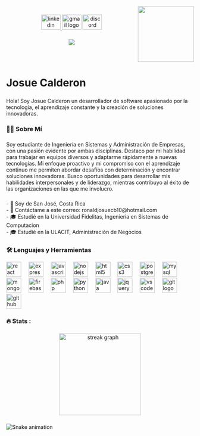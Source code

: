 <img align="right" height="150" src="https://i.giphy.com/media/v1.Y2lkPTc5MGI3NjExOWpwOWdxNXdiNGZydnVkc3BsdWxrZDJybHA3dzdkOGpoczM5YWd0bCZlcD12MV9pbnRlcm5hbF9naWZfYnlfaWQmY3Q9Zw/QpVUMRUJGokfqXyfa1/giphy.gif"  />

###

<div align="center">
  <a href="https://www.linkedin.com/in/rjwrld/" target="_blank">
    <img src="https://raw.githubusercontent.com/maurodesouza/profile-readme-generator/master/src/assets/icons/social/linkedin/default.svg" width="52" height="40" alt="linkedin logo"  />
  </a>
  <img src="https://raw.githubusercontent.com/maurodesouza/profile-readme-generator/master/src/assets/icons/social/gmail/default.svg" width="52" height="40" alt="gmail logo"  />
  <img src="https://raw.githubusercontent.com/maurodesouza/profile-readme-generator/master/src/assets/icons/social/discord/default.svg" width="52" height="40" alt="discord logo"  />
</div>

###

<div align="center">
  <img src="https://visitor-badge.laobi.icu/badge?page_id=rjwrld.rjwrld&"  />
</div>

###

<br clear="both">

<h1 align="left">Josue Calderon</h1>

###

<p align="left">Hola! Soy Josue Calderon un desarrollador de software apasionado por la tecnología, el aprendizaje constante y la creación de soluciones innovadoras.</p>

###

<h3 align="left">👩‍💻  Sobre Mí</h3>

###

<p align="left">Soy estudiante de Ingeniería en Sistemas y Administración de Empresas, con una pasión evidente por ambas disciplinas. Destaco por mi habilidad para trabajar en equipos diversos y adaptarme rápidamente a nuevas tecnologías. Mi enfoque proactivo y mi compromiso con el aprendizaje continuo me permiten abordar desafíos con determinación y encontrar soluciones innovadoras. Busco oportunidades para desarrollar mis habilidades interpersonales y de liderazgo, mientras contribuyo al éxito de las organizaciones en las que me involucro.</p>

###

###

<p align="left">- 📍 Soy de San José, Costa Rica <br>-  📧 Contáctame a este correo: ronaldjosuecb10@hotmail.com<br>- 🎓 Estudié en la Universidad Fidelitas, Ingenieria en Sistemas de Computacion<br>- 🎓 Estudié en la ULACIT, Administración de Negocios</p>

###

<h3 align="left">🛠 Lenguajes y Herramientas</h3>



<div align="left">
  <img src="https://cdn.jsdelivr.net/gh/devicons/devicon/icons/react/react-original-wordmark.svg" height="40" alt="react logo"  />
  <img width="12" />
  <img src="https://cdn.jsdelivr.net/gh/devicons/devicon/icons/express/express-original.svg" height="40" alt="express logo"  />
  <img width="12" />
  <img src="https://cdn.jsdelivr.net/gh/devicons/devicon/icons/javascript/javascript-plain.svg" height="40" alt="javascript logo"  />
  <img width="12" />
  <img src="https://cdn.jsdelivr.net/gh/devicons/devicon/icons/nodejs/nodejs-plain-wordmark.svg" height="40" alt="nodejs logo"  />
  <img width="12" />
  <img src="https://cdn.jsdelivr.net/gh/devicons/devicon/icons/html5/html5-original.svg" height="40" alt="html5 logo"  />
  <img width="12" />
  <img src="https://cdn.jsdelivr.net/gh/devicons/devicon/icons/css3/css3-original.svg" height="40" alt="css3 logo"  />
  <img width="12" />
  <img src="https://cdn.jsdelivr.net/gh/devicons/devicon/icons/postgresql/postgresql-original.svg" height="40" alt="postgresql logo"  />
  <img width="12" />
  <img src="https://cdn.jsdelivr.net/gh/devicons/devicon/icons/mysql/mysql-original-wordmark.svg" height="40" alt="mysql logo"  />
  <img width="12" />
  <img src="https://cdn.jsdelivr.net/gh/devicons/devicon/icons/mongodb/mongodb-original.svg" height="40" alt="mongodb logo"  />
  <img width="12" />
  <img src="https://cdn.jsdelivr.net/gh/devicons/devicon/icons/firebase/firebase-plain-wordmark.svg" height="40" alt="firebase logo"  />
  <img width="12" />
  <img src="https://cdn.jsdelivr.net/gh/devicons/devicon/icons/php/php-original.svg" height="40" alt="php logo"  />
  <img width="12" />
  <img src="https://cdn.jsdelivr.net/gh/devicons/devicon/icons/python/python-original-wordmark.svg" height="40" alt="python logo"  />
  <img width="12" />
  <img src="https://cdn.jsdelivr.net/gh/devicons/devicon/icons/java/java-original.svg" height="40" alt="java logo"  />
  <img width="12" />
  <img src="https://cdn.jsdelivr.net/gh/devicons/devicon/icons/jquery/jquery-original.svg" height="40" alt="jquery logo"  />
  <img width="12" />
  <img src="https://cdn.jsdelivr.net/gh/devicons/devicon/icons/vscode/vscode-original.svg" height="40" alt="vscode logo"  />
  <img width="12" />
  <img src="https://cdn.jsdelivr.net/gh/devicons/devicon/icons/git/git-original.svg" height="40" alt="git logo"  />
  <img width="12" />
  <img src="https://cdn.jsdelivr.net/gh/devicons/devicon/icons/github/github-original.svg" height="40" alt="github logo"  />
</div>

###

<h3 align="left">🔥 Stats :</h3>

###

<div align="center">
  <img src="https://streak-stats.demolab.com?user=rjwrld&locale=en&mode=daily&theme=dark&hide_border=false&border_radius=5&order=3" height="220" alt="streak graph"  />
</div>

###

<img src="https://raw.githubusercontent.com/rjwrld/rjwrld/output/snake.svg" alt="Snake animation" />

###

